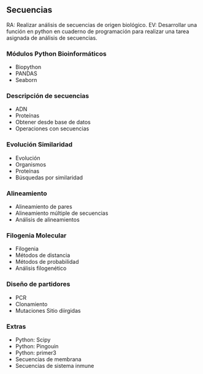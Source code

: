 ## Secuencias
RA: Realizar análisis de secuencias de origen biológico.
EV: Desarrollar una función en python en cuaderno de programación para realizar una tarea asignada de análisis de secuencias.

### Módulos Python Bioinformáticos
* Biopython
* PANDAS
* Seaborn

### Descripción de secuencias
* ADN
* Proteínas
* Obtener desde base de datos
* Operaciones con secuencias

### Evolución Similaridad
* Evolución
* Organismos
* Proteínas
* Búsquedas por similaridad 

### Alineamiento
* Alineamiento de pares
* Alineamiento múltiple de secuencias
* Análisis de alineamientos
 
### Filogenia Molecular
* Filogenia 
* Métodos de distancia
* Métodos de probabilidad
* Análisis filogenético

### Diseño de partidores
* PCR
* Clonamiento
* Mutaciones Sitio diirgidas

### Extras
* Python: Scipy
* Python: Pingouin
* Python: primer3
* Secuencias de membrana
* Secuencias de sistema inmune
